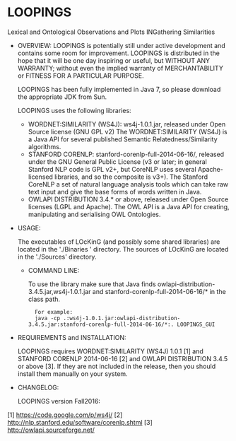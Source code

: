 # LOOPINGS
Lexical and Ontological Observations and Plots INGathering Similarities
- OVERVIEW:
	LOOPINGS is potentially still under active development and contains some room for improvement. LOOPINGS is distributed 		in the hope that it will be one day inspiring or useful, but WITHOUT ANY WARRANTY; without even the implied warranty of 	MERCHANTABILITY or FITNESS FOR A PARTICULAR PURPOSE.
	
	LOOPINGS has been fully implemented in Java 7, so please download the appropriate JDK from Sun.
	
	LOOPINGS uses the following libraries:

	- WORDNET:SIMILARITY (WS4J): ws4j-1.0.1.jar, released under Open Source license (GNU GPL v2)
	The WORDNET:SIMILARITY (WS4J) is a Java API for several published Semantic Relatedness/Similarity algorithms.
	- STANFORD CORENLP: stanford-corenlp-full-2014-06-16/, released under the GNU General Public License (v3 or later; in 		general Stanford NLP code is GPL v2+, but CoreNLP uses several Apache-licensed libraries, and so the composite is v3+). 
	The Stanford CoreNLP a set of natural language analysis tools which can take raw text input and give the base forms of 		words written in Java.		
	- OWLAPI DISTRIBUTION 3.4.* or above, released under Open Source licenses (LGPL and Apache). 
	The OWL API is a Java API for creating, manipulating and serialising OWL Ontologies. 

	  
- USAGE:

	The executables of LOcKinG (and possibly some shared libraries) are located in the './Binaries ' directory. 
	The sources of LOcKinG are located in the './Sources' directory.

	
	- COMMAND LINE:

		To use the library make sure that Java finds owlapi-distribution-3.4.5.jar,ws4j-1.0.1.jar and stanford-corenlp-full-2014-06-16/* in the class path.


			For example:
			java -cp .:ws4j-1.0.1.jar:owlapi-distribution-3.4.5.jar:stanford-corenlp-full-2014-06-16/*:. LOOPINGS_GUI


- REQUIREMENTS and INSTALLATION:

	LOOPINGS requires WORDNET:SIMILARITY (WS4J) 1.0.1 [1] and STANFORD CORENLP 2014-06-16 [2] and OWLAPI DISTRIBUTION 3.4.5 or above [3]. If they are not included 
	in the release, then you should install them manually on your system. 
		


- CHANGELOG:

	LOOPINGS version Fall2016:



[1] https://code.google.com/p/ws4j/
[2] http://nlp.stanford.edu/software/corenlp.shtml
[3] http://owlapi.sourceforge.net/
